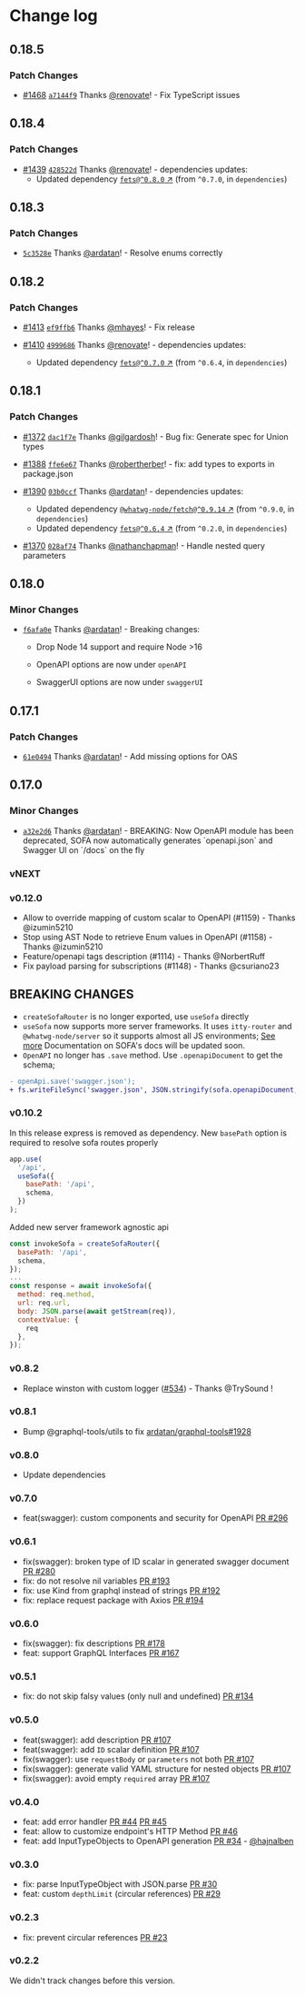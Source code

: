 # Change log

## 0.18.5

### Patch Changes

- [#1468](https://github.com/Urigo/SOFA/pull/1468) [`a7144f9`](https://github.com/Urigo/SOFA/commit/a7144f9e689599729dbcf762bbe6164283e41152) Thanks [@renovate](https://github.com/apps/renovate)! - Fix TypeScript issues

## 0.18.4

### Patch Changes

- [#1439](https://github.com/Urigo/SOFA/pull/1439) [`428522d`](https://github.com/Urigo/SOFA/commit/428522d490f8d057904e1e4fd27ba51d5fd8e479) Thanks [@renovate](https://github.com/apps/renovate)! - dependencies updates:
  - Updated dependency [`fets@^0.8.0` ↗︎](https://www.npmjs.com/package/fets/v/0.8.0) (from `^0.7.0`, in `dependencies`)

## 0.18.3

### Patch Changes

- [`5c3528e`](https://github.com/Urigo/SOFA/commit/5c3528eec41c35e1b6a09fd54751fc69f744f7a2) Thanks [@ardatan](https://github.com/ardatan)! - Resolve enums correctly

## 0.18.2

### Patch Changes

- [#1413](https://github.com/Urigo/SOFA/pull/1413) [`ef9ffb6`](https://github.com/Urigo/SOFA/commit/ef9ffb658da7301e31cbec2c4865be78ce04c085) Thanks [@mhayes](https://github.com/mhayes)! - Fix release

- [#1410](https://github.com/Urigo/SOFA/pull/1410) [`4999686`](https://github.com/Urigo/SOFA/commit/49996861148d96657f707f565e32a0f87d3abd21) Thanks [@renovate](https://github.com/apps/renovate)! - dependencies updates:
  - Updated dependency [`fets@^0.7.0` ↗︎](https://www.npmjs.com/package/fets/v/0.7.0) (from `^0.6.4`, in `dependencies`)

## 0.18.1

### Patch Changes

- [#1372](https://github.com/Urigo/SOFA/pull/1372) [`dac1f7e`](https://github.com/Urigo/SOFA/commit/dac1f7eb93ecc251d068d19f5e150e888e64741d) Thanks [@gilgardosh](https://github.com/gilgardosh)! - Bug fix: Generate spec for Union types

- [#1388](https://github.com/Urigo/SOFA/pull/1388) [`ffe6e67`](https://github.com/Urigo/SOFA/commit/ffe6e67894f40619d2ae8c99e16d23301a27756a) Thanks [@robertherber](https://github.com/robertherber)! - fix: add types to exports in package.json

- [#1390](https://github.com/Urigo/SOFA/pull/1390) [`03b0ccf`](https://github.com/Urigo/SOFA/commit/03b0ccf585aaacb0aec87022151e1c126c9f225c) Thanks [@ardatan](https://github.com/ardatan)! - dependencies updates:

  - Updated dependency [`@whatwg-node/fetch@^0.9.14` ↗︎](https://www.npmjs.com/package/@whatwg-node/fetch/v/0.9.14) (from `^0.9.0`, in `dependencies`)
  - Updated dependency [`fets@^0.6.4` ↗︎](https://www.npmjs.com/package/fets/v/0.6.4) (from `^0.2.0`, in `dependencies`)

- [#1370](https://github.com/Urigo/SOFA/pull/1370) [`028af74`](https://github.com/Urigo/SOFA/commit/028af7484889f64cd89e50b43186d15c968b4972) Thanks [@nathanchapman](https://github.com/nathanchapman)! - Handle nested query parameters

## 0.18.0

### Minor Changes

- [`f6afa0e`](https://github.com/Urigo/SOFA/commit/f6afa0ef9866852dda2938c3c477a42df6764e81) Thanks [@ardatan](https://github.com/ardatan)! - Breaking changes:

  - Drop Node 14 support and require Node >16

  - OpenAPI options are now under `openAPI`

  - SwaggerUI options are now under `swaggerUI`

## 0.17.1

### Patch Changes

- [`61e0494`](https://github.com/Urigo/SOFA/commit/61e0494f85caf5adf498d132092d213d500457b0) Thanks [@ardatan](https://github.com/ardatan)! - Add missing options for OAS

## 0.17.0

### Minor Changes

- [`a32e2d6`](https://github.com/Urigo/SOFA/commit/a32e2d635c43468b5c70cbdc73143ead10bf5bc3) Thanks [@ardatan](https://github.com/ardatan)! - BREAKING: Now OpenAPI module has been deprecated, SOFA now automatically generates \`openapi.json\` and Swagger UI on \`/docs\` on the fly

### vNEXT

### v0.12.0

- Allow to override mapping of custom scalar to OpenAPI (#1159) - Thanks @izumin5210
- Stop using AST Node to retrieve Enum values in OpenAPI (#1158) - Thanks @izumin5210
- Feature/openapi tags description (#1114) - Thanks @NorbertRuff
- Fix payload parsing for subscriptions (#1148) - Thanks @csuriano23

## BREAKING CHANGES

- `createSofaRouter` is no longer exported, use `useSofa` directly
- `useSofa` now supports more server frameworks. It uses `itty-router` and `@whatwg-node/server` so it supports almost all JS environments;
  [See more](https://github.com/ardatan/whatwg-node/tree/master/packages/server#integrations)
  Documentation on SOFA's docs will be updated soon.
- `OpenAPI` no longer has `.save` method. Use `.openapiDocument` to get the schema;

```diff
- openApi.save('swagger.json');
+ fs.writeFileSync('swagger.json', JSON.stringify(sofa.openapiDocument, null, 2));
```

### v0.10.2

In this release express is removed as dependency. New `basePath` option is required to resolve sofa routes properly

```js
app.use(
  '/api',
  useSofa({
    basePath: '/api',
    schema,
  })
);
```

Added new server framework agnostic api

```js
const invokeSofa = createSofaRouter({
  basePath: '/api',
  schema,
});
...
const response = await invokeSofa({
  method: req.method,
  url: req.url,
  body: JSON.parse(await getStream(req)),
  contextValue: {
    req
  },
});
```

### v0.8.2

- Replace winston with custom logger ([#534](https://github.com/Urigo/SOFA/pull/534)) - Thanks @TrySound !

### v0.8.1

- Bump @graphql-tools/utils to fix [ardatan/graphql-tools#1928](https://github.com/ardatan/graphql-tools/pull/1928)

### v0.8.0

- Update dependencies

### v0.7.0

- feat(swagger): custom components and security for OpenAPI [PR #296](https://github.com/Urigo/SOFA/pull/296)

### v0.6.1

- fix(swagger): broken type of ID scalar in generated swagger document [PR #280](https://github.com/Urigo/SOFA/pull/280)
- fix: do not resolve nil variables [PR #193](https://github.com/Urigo/SOFA/pull/193)
- fix: use Kind from graphql instead of strings [PR #192](https://github.com/Urigo/SOFA/pull/192)
- fix: replace request package with Axios [PR #194](https://github.com/Urigo/SOFA/pull/194)

### v0.6.0

- fix(swagger): fix descriptions [PR #178](https://github.com/Urigo/SOFA/pull/178)
- feat: support GraphQL Interfaces [PR #167](https://github.com/Urigo/SOFA/pull/167)

### v0.5.1

- fix: do not skip falsy values (only null and undefined) [PR #134](https://github.com/Urigo/SOFA/pull/134)

### v0.5.0

- feat(swagger): add description [PR #107](https://github.com/Urigo/SOFA/pull/107)
- feat(swagger): add `ID` scalar definition [PR #107](https://github.com/Urigo/SOFA/pull/107)
- fix(swagger): use `requestBody` or `parameters` not both [PR #107](https://github.com/Urigo/SOFA/pull/107)
- fix(swagger): generate valid YAML structure for nested objects [PR #107](https://github.com/Urigo/SOFA/pull/107)
- fix(swagger): avoid empty `required` array [PR #107](https://github.com/Urigo/SOFA/pull/107)

### v0.4.0

- feat: add error handler [PR #44](https://github.com/Urigo/SOFA/pull/44) [PR #45](https://github.com/Urigo/SOFA/pull/45)
- feat: allow to customize endpoint's HTTP Method [PR #46](https://github.com/Urigo/SOFA/pull/46)
- feat: add InputTypeObjects to OpenAPI generation [PR #34](https://github.com/Urigo/SOFA/pull/34) - [@hajnalben](https://github.com/hajnalben)

### v0.3.0

- fix: parse InputTypeObject with JSON.parse [PR #30](https://github.com/Urigo/SOFA/pull/30)
- feat: custom `depthLimit` (circular references) [PR #29](https://github.com/Urigo/SOFA/pull/29)

### v0.2.3

- fix: prevent circular references [PR #23](https://github.com/Urigo/SOFA/pull/23)

### v0.2.2

We didn't track changes before this version.
